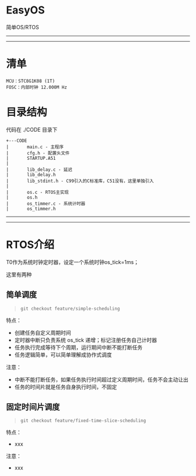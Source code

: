 # EasyOS

简单OS/RTOS

---
---

# 清单

```
MCU：STC8G1K08 (1T)
FOSC：内部时钟 12.000M Hz 
```

# 目录结构

代码在 ./CODE 目录下
```
+---CODE
|       main.c - 主程序
|       cfg.h - 配置头文件
|       STARTUP.A51
|
|       lib_delay.c - 延迟
|       lib_delay.h
|       lib_stdint.h - C99引入的C标准库，C51没有，这里单独引入
|
|       os.c - RTOS主实现
|       os.h
|       os_timmer.c - 系统计时器
|       os_timmer.h
```

---
---

# RTOS介绍

T0作为系统时钟定时器，设定一个系统时钟os_tick=1ms；

这里有两种

## 简单调度

> `git checkout feature/simple-scheduling`

特点：
+ 创建任务自定义周期时间
+ 定时器中断只负责系统 os_tick 递增；标记注册任务自己计时器
+ 任务执行完成等待下个周期，运行期间中断不能打断任务
+ 任务逻辑简单，可以简单理解成协作式调度

注意：
+ 中断不能打断任务，如果任务执行时间超过定义周期时间，任务不会主动让出
+ 任务的时间片就是任务自身执行时间，不固定

## 固定时间片调度

> `git checkout feature/fixed-time-slice-scheduling`

特点：
+ xxx

注意：
+ xxx
